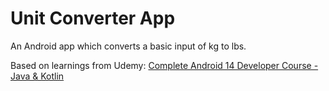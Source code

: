 # Unit Converter App

An Android app which converts a basic input of kg to lbs.

Based on learnings from Udemy: [Complete Android 14 Developer Course - Java & Kotlin](https://www.udemy.com/course/the-complete-android-10-developer-course-mastering-android/)
